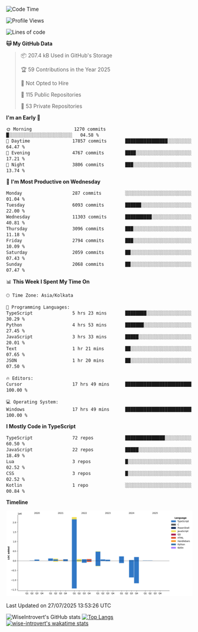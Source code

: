 <!--START_SECTION:waka-->
![Code Time](http://img.shields.io/badge/Code%20Time-2%2C415%20hrs%207%20mins-blue)

![Profile Views](http://img.shields.io/badge/Profile%20Views-0-blue)

![Lines of code](https://img.shields.io/badge/From%20Hello%20World%20I%27ve%20Written-4.0%20million%20lines%20of%20code-blue)

**🐱 My GitHub Data** 

> 📦 207.4 kB Used in GitHub's Storage 
 > 
> 🏆 59 Contributions in the Year 2025
 > 
> 🚫 Not Opted to Hire
 > 
> 📜 115 Public Repositories 
 > 
> 🔑 53 Private Repositories 
 > 
**I'm an Early 🐤** 

```text
🌞 Morning                1270 commits        █░░░░░░░░░░░░░░░░░░░░░░░░   04.58 % 
🌆 Daytime                17857 commits       ████████████████░░░░░░░░░   64.47 % 
🌃 Evening                4767 commits        ████░░░░░░░░░░░░░░░░░░░░░   17.21 % 
🌙 Night                  3806 commits        ███░░░░░░░░░░░░░░░░░░░░░░   13.74 % 
```
📅 **I'm Most Productive on Wednesday** 

```text
Monday                   287 commits         ░░░░░░░░░░░░░░░░░░░░░░░░░   01.04 % 
Tuesday                  6093 commits        ██████░░░░░░░░░░░░░░░░░░░   22.00 % 
Wednesday                11303 commits       ██████████░░░░░░░░░░░░░░░   40.81 % 
Thursday                 3096 commits        ███░░░░░░░░░░░░░░░░░░░░░░   11.18 % 
Friday                   2794 commits        ███░░░░░░░░░░░░░░░░░░░░░░   10.09 % 
Saturday                 2059 commits        ██░░░░░░░░░░░░░░░░░░░░░░░   07.43 % 
Sunday                   2068 commits        ██░░░░░░░░░░░░░░░░░░░░░░░   07.47 % 
```


📊 **This Week I Spent My Time On** 

```text
🕑︎ Time Zone: Asia/Kolkata

💬 Programming Languages: 
TypeScript               5 hrs 23 mins       ████████░░░░░░░░░░░░░░░░░   30.29 % 
Python                   4 hrs 53 mins       ███████░░░░░░░░░░░░░░░░░░   27.45 % 
JavaScript               3 hrs 33 mins       █████░░░░░░░░░░░░░░░░░░░░   20.01 % 
Text                     1 hr 21 mins        ██░░░░░░░░░░░░░░░░░░░░░░░   07.65 % 
JSON                     1 hr 20 mins        ██░░░░░░░░░░░░░░░░░░░░░░░   07.50 % 

🔥 Editors: 
Cursor                   17 hrs 49 mins      █████████████████████████   100.00 % 

💻 Operating System: 
Windows                  17 hrs 49 mins      █████████████████████████   100.00 % 
```

**I Mostly Code in TypeScript** 

```text
TypeScript               72 repos            ███████████████░░░░░░░░░░   60.50 % 
JavaScript               22 repos            █████░░░░░░░░░░░░░░░░░░░░   18.49 % 
Lua                      3 repos             █░░░░░░░░░░░░░░░░░░░░░░░░   02.52 % 
CSS                      3 repos             █░░░░░░░░░░░░░░░░░░░░░░░░   02.52 % 
Kotlin                   1 repo              ░░░░░░░░░░░░░░░░░░░░░░░░░   00.84 % 
```



**Timeline**

![Lines of Code chart](https://raw.githubusercontent.com/wise-introvert/wise-introvert/master/assets/bar_graph.png)


 Last Updated on 27/07/2025 13:53:26 UTC
<!--END_SECTION:waka-->

![WiseIntrovert's GitHub stats](https://github-readme-stats.vercel.app/api?username=wise-introvert&count_private=true&show_icons=true)
[![Top Langs](https://github-readme-stats.vercel.app/api/top-langs/?username=wise-introvert&langs_count=10)](https://github.com/anuraghazra/github-readme-stats)
[![wise-introvert's wakatime stats](https://github-readme-stats.vercel.app/api/wakatime?username=wiseintrovert)](https://github.com/anuraghazra/github-readme-stats)
